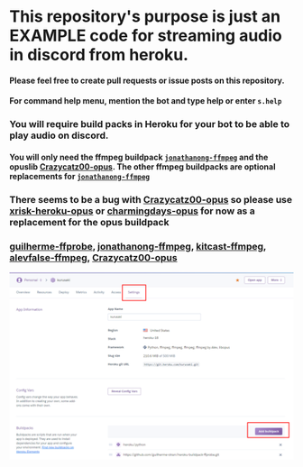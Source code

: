 # This repository's purpose is just an EXAMPLE code for streaming audio in discord from heroku. 
#### Please feel free to create pull requests or issue posts on this repository.
#### For command help menu, mention the bot and type help or enter `s.help`
### You will require build packs in Heroku for your bot to be able to play audio on discord. 
#### You will only need the ffmpeg buildpack [`jonathanong-ffmpeg`](https://github.com/jonathanong/heroku-buildpack-ffmpeg-latest.git) and the opuslib [Crazycatz00-opus](https://github.com/Crazycatz00/heroku-buildpack-libopus.git). The other ffmpeg buildpacks are optional replacements for [`jonathanong-ffmpeg`](https://github.com/jonathanong/heroku-buildpack-ffmpeg-latest.git)

### There seems to be a bug with [Crazycatz00-opus]() so please use [xrisk-heroku-opus](https://github.com/xrisk/heroku-opus) or [charmingdays-opus](https://github.com/CharmingDays/heroku-buildpack-libopus) for now as a replacement for the opus buildpack

### [guilherme-ffprobe](https://github.com/guilherme-otran/heroku-buildpack-ffprobe.git), [jonathanong-ffmpeg](https://github.com/jonathanong/heroku-buildpack-ffmpeg-latest.git), [kitcast-ffmpeg](https://github.com/kitcast/buildpack-ffmpeg.git), [alevfalse-ffmpeg](https://github.com/alevfalse/heroku-buildpack-ffmpeg.git), [Crazycatz00-opus](https://github.com/Crazycatz00/heroku-buildpack-libopus.git)

<img src="images/Kurusaki.png" width="800">